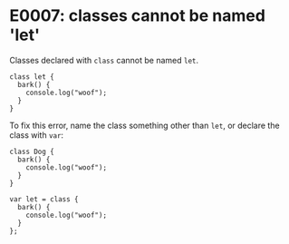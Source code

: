 # E0007: classes cannot be named 'let'

Classes declared with `class` cannot be named `let`.

    class let {
      bark() {
        console.log("woof");
      }
    }

To fix this error, name the class something other than `let`, or declare the
class with `var`:

    class Dog {
      bark() {
        console.log("woof");
      }
    }

    var let = class {
      bark() {
        console.log("woof");
      }
    };
